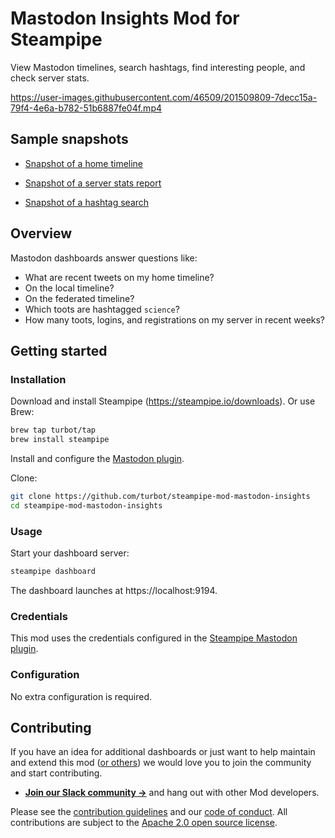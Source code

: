 # Mastodon Insights Mod for Steampipe

View Mastodon timelines, search hashtags, find interesting people, and check server stats.

https://user-images.githubusercontent.com/46509/201509809-7decc15a-79f4-4e6a-b782-51b6887fe04f.mp4

## Sample snapshots

- [Snapshot of a home timeline](https://cloud.steampipe.io/user/judell/workspace/personal/snapshot/snap_cdo8t4asl05te46lsju0_chb2x482em9c12fqu260s55a)

- [Snapshot of a server stats report](https://cloud.steampipe.io/user/judell/workspace/personal/snapshot/snap_cdo8t8asl05te46lsjv0_hht2qectw8vc7azgi13nw2zo)

- [Snapshot of a hashtag search](https://cloud.steampipe.io/user/judell/workspace/personal/snapshot/snap_cdo901asl05te46lsk1g_2ln9wz1zsvjw25yu0efqx7n66)

## Overview

Mastodon dashboards answer questions like:

- What are recent tweets on my home timeline?
- On the local timeline?
- On the federated timeline?
- Which toots are hashtagged `science`?
- How many toots, logins, and registrations on my server in recent weeks?

## Getting started

### Installation

Download and install Steampipe (https://steampipe.io/downloads). Or use Brew:

```sh
brew tap turbot/tap
brew install steampipe
```

Install and configure the [Mastodon plugin](https://github.com/turbot/steampipe-plugin-mastodon).


Clone:

```sh
git clone https://github.com/turbot/steampipe-mod-mastodon-insights
cd steampipe-mod-mastodon-insights
```

### Usage

Start your dashboard server:

```sh
steampipe dashboard
```

The dashboard launches at https://localhost:9194. 

### Credentials

This mod uses the credentials configured in the [Steampipe Mastodon  plugin](https://github.com/turbot/steampipe-plugin-mastodon).

### Configuration

No extra configuration is required.

## Contributing

If you have an idea for additional dashboards or just want to help maintain and extend this mod ([or others](https://github.com/topics/steampipe-mod)) we would love you to join the community and start contributing.

- **[Join our Slack community →](https://steampipe.io/community/join)** and hang out with other Mod developers.

Please see the [contribution guidelines](https://github.com/turbot/steampipe/blob/main/CONTRIBUTING.md) and our [code of conduct](https://github.com/turbot/steampipe/blob/main/CODE_OF_CONDUCT.md). All contributions are subject to the [Apache 2.0 open source license](https://github.com/turbot/steampipe-mod-digitalocean-insights/blob/main/LICENSE).

